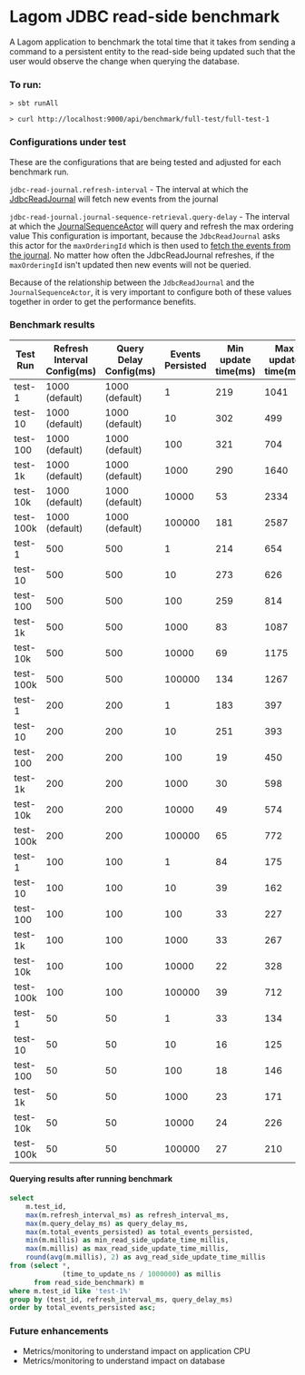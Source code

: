# Lagom JDBC read-side benchmark

A Lagom application to benchmark the total time that it takes from sending a command to a persistent entity to the read-side being updated such that the user would observe the change when querying the database.

### To run:

```
> sbt runAll

> curl http://localhost:9000/api/benchmark/full-test/full-test-1
```

### Configurations under test
These are the configurations that are being tested and adjusted for each benchmark run.

`jdbc-read-journal.refresh-interval` - The interval at which the [JdbcReadJournal](https://github.com/akka/akka-persistence-jdbc/blob/afdcea24e946247f8ed8e3306ddd49e395418d25/core/src/main/scala/akka/persistence/jdbc/query/scaladsl/JdbcReadJournal.scala#L182) will fetch new events from the journal

`jdbc-read-journal.journal-sequence-retrieval.query-delay` - The interval at which the [JournalSequenceActor](https://github.com/akka/akka-persistence-jdbc/blob/7930dc327455f0de37614772424cabcfa5d22099/core/src/main/scala/akka/persistence/jdbc/query/JournalSequenceActor.scala#L59) will query and refresh the max ordering value
This configuration is important, because the `JdbcReadJournal` asks this actor for the `maxOrderingId` which is then used to [fetch the events from the journal](https://github.com/akka/akka-persistence-jdbc/blob/afdcea24e946247f8ed8e3306ddd49e395418d25/core/src/main/scala/akka/persistence/jdbc/query/scaladsl/JdbcReadJournal.scala#L237). No matter how often the JdbcReadJournal refreshes, if the `maxOrderingId` isn't updated then new events will not be queried. 

Because of the relationship between the `JdbcReadJournal` and the `JournalSequenceActor`, it is very important to configure both of these values together in order to get the performance benefits.

### Benchmark results

Test Run | Refresh Interval Config(ms) | Query Delay Config(ms) | Events Persisted | Min update time(ms) | Max update time(ms) | Avg update time(ms) |
------|----|----|------|------|------|------|
test-1|1000 (default)|1000 (default)|1|219|1041|431.4
test-10|1000 (default)|1000 (default)|10|302|499|388.8
test-100|1000 (default)|1000 (default)|100|321|704|521.19
test-1k|1000 (default)|1000 (default)|1000|290|1640|916.67
test-10k|1000 (default)|1000 (default)|10000|53|2334|1399.88
test-100k|1000 (default)|1000 (default)|100000|181|2587|1479.94
test-1|500|500|1|214|654|422.8
test-10|500|500|10|273|626|439.48
test-100|500|500|100|259|814|541.86
test-1k|500|500|1000|83|1087|583.79
test-10k|500|500|10000|69|1175|692.23
test-100k|500|500|100000|134|1267|723.44
test-1|200|200|1|183|397|266.4
test-10|200|200|10|251|393|325.04
test-100|200|200|100|19|450|249.09
test-1k|200|200|1000|30|598|346.61
test-10k|200|200|10000|49|574|310.52
test-100k|200|200|100000|65|772|351.39
test-1|100|100|1|84|175|131
test-10|100|100|10|39|162|102
test-100|100|100|100|33|227|140.41
test-1k|100|100|1000|33|267|158.17
test-10k|100|100|10000|22|328|168.09
test-100k|100|100|100000|39|712|189
test-1|50|50|1|33|134|66.8
test-10|50|50|10|16|125|64.28
test-100|50|50|100|18|146|88.06
test-1k|50|50|1000|23|171|98.42
test-10k|50|50|10000|24|226|106.05
test-100k|50|50|100000|27|210|108.12

#### Querying results after running benchmark
```sql
select
    m.test_id,
    max(m.refresh_interval_ms) as refresh_interval_ms,
    max(m.query_delay_ms) as query_delay_ms,
    max(m.total_events_persisted) as total_events_persisted,
    min(m.millis) as min_read_side_update_time_millis,
    max(m.millis) as max_read_side_update_time_millis,
    round(avg(m.millis), 2) as avg_read_side_update_time_millis
from (select *,
             (time_to_update_ns / 1000000) as millis
      from read_side_benchmark) m
where m.test_id like 'test-1%'
group by (test_id, refresh_interval_ms, query_delay_ms)
order by total_events_persisted asc;
```

### Future enhancements
- Metrics/monitoring to understand impact on application CPU
- Metrics/monitoring to understand impact on database